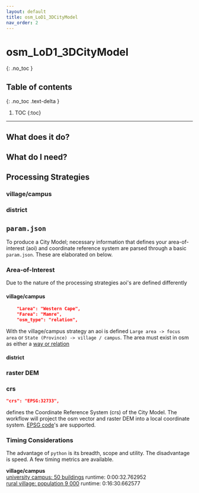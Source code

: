 ```yaml
---
layout: default
title: osm_LoD1_3DCityModel
nav_order: 2
---
```


# osm_LoD1_3DCityModel
{: .no_toc }

## Table of contents
{: .no_toc .text-delta }

1. TOC
{:toc}

---

## What does it do?

## What do I need?

## Processing Strategies

### village/campus

### district

## `param.json`

To produce a City Model; necessary information that defines your area-of-interest (aoi) and coordinate reference system are parsed through a basic `param.json`. These are elaborated on below.

<!-- ## Restrictions and Considerations -->

### Area-of-Interest

Due to the nature of the processing strategies aoi's are defined differently

#### village/campus
```json
    "Larea": "Western Cape",
    "Farea": "Mamre",
    "osm_type": "relation",
 ```
 With the village/campus strategy an aoi is defined `Large area -> focus area` or `State (Province) -> village / campus`. The area must exist in osm as either a [way or relation](https://wiki.openstreetmap.org/wiki/Elements)

#### district

### raster DEM

### crs

```json
"crs": "EPSG:32733",
``` 
defines the 
Coordinate Reference System (crs) of the City Model. The workflow will project the osm vector and raster DEM into a local coordinate system. [EPSG code](https://en.wikipedia.org/wiki/EPSG_Geodetic_Parameter_Dataset)'s are supported.

### Timing Considerations

The advantage of `python` is its breadth, scope and utility. The disadvantage is speed. A few timing metrics are available.

**village/campus**  
[university campus: 50 buildings](https://github.com/AdrianKriger/osm_LoD1_3DCityModel/blob/main/village_campus/extra/osm3Dcput_param.json) runtime: 0:00:32.762952  
[rural village: population 9 000](https://github.com/AdrianKriger/osm_LoD1_3DCityModel/blob/main/village_campus/osm3Dmamre_param.json) runtime: 0:16:30.662577

